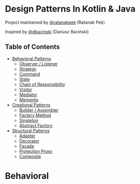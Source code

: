 # Design Patterns In Kotlin & Java

Project maintained by [@ratanakpek](http://twitter.com/dbacinski) (Ratanak Pek)

Inspired by [@dbacinski](http://twitter.com/dbacinski) (Dariusz Baciński)

## Table of Contents

* [Behavioral Patterns](#behavioral)
    * [Observer / Listener](#observer--listener)
    * [Strategy](#strategy)
    * [Command](#command)
    * [State](#state)
    * [Chain of Responsibility](#chain-of-responsibility)
    * [Visitor](#visitor)
    * [Mediator](#mediator)
    * [Memento](#memento)
* [Creational Patterns](#creational)
    * [Builder / Assembler](#builder--assembler)
    * [Factory Method](#factory-method)
    * [Singleton](#singleton)
    * [Abstract Factory](#abstract-factory)
* [Structural Patterns](#structural)
    * [Adapter](#adapter)
    * [Decorator](#decorator)
    * [Facade](#facade)
    * [Protection Proxy](#protection-proxy)
    * [Composite](#composite)

Behavioral
==========
